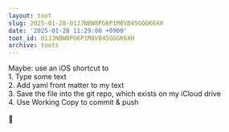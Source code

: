 ```yaml
---
layout: toot
slug: 2025-01-28-01JJNBW8PG6P1M8VB45GGGK6XH
date: '2025-01-28 11:29:00 +0900'
toot_id: 01JJNBW8PG6P1M8VB45GGGK6XH
archive: toots
---
```

<p>Maybe: use an iOS shortcut to<br>1. Type some text<br>2. Add yaml front matter to my text<br>3. Save the file into the git repo, which exists on my iCloud drive<br>4. Use Working Copy to commit & push<br><br>🫤</p>

